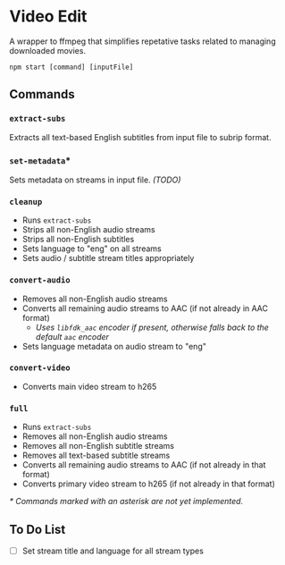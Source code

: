 # Video Edit

A wrapper to ffmpeg that simplifies repetative tasks related to managing downloaded movies.

`npm start [command] [inputFile]`

## Commands

### `extract-subs`

Extracts all text-based English subtitles from input file to subrip format.

### `set-metadata`\*

Sets metadata on streams in input file. _(TODO)_

### `cleanup`

- Runs `extract-subs`
- Strips all non-English audio streams
- Strips all non-English subtitles
- Sets language to "eng" on all streams
- Sets audio / subtitle stream titles appropriately

### `convert-audio`

- Removes all non-English audio streams
- Converts all remaining audio streams to AAC (if not already in AAC format)
  - _Uses `libfdk_aac` encoder if present, otherwise falls back to the default `aac` encoder_
- Sets language metadata on audio stream to "eng"

### `convert-video`

- Converts main video stream to h265

### `full`

- Runs `extract-subs`
- Removes all non-English audio streams
- Removes all non-English subtitle streams
- Removes all text-based subtitle streams
- Converts all remaining audio streams to AAC (if not already in that format)
- Converts primary video stream to h265 (if not already in that format)

_\* Commands marked with an asterisk are not yet implemented._

## To Do List

- [ ] Set stream title and language for all stream types
